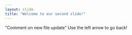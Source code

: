 ```yaml
---
layout: slide
title: "Welcome to our second slide!"
---
```

"Comment on new file update"
Use the left arrow to go back!
